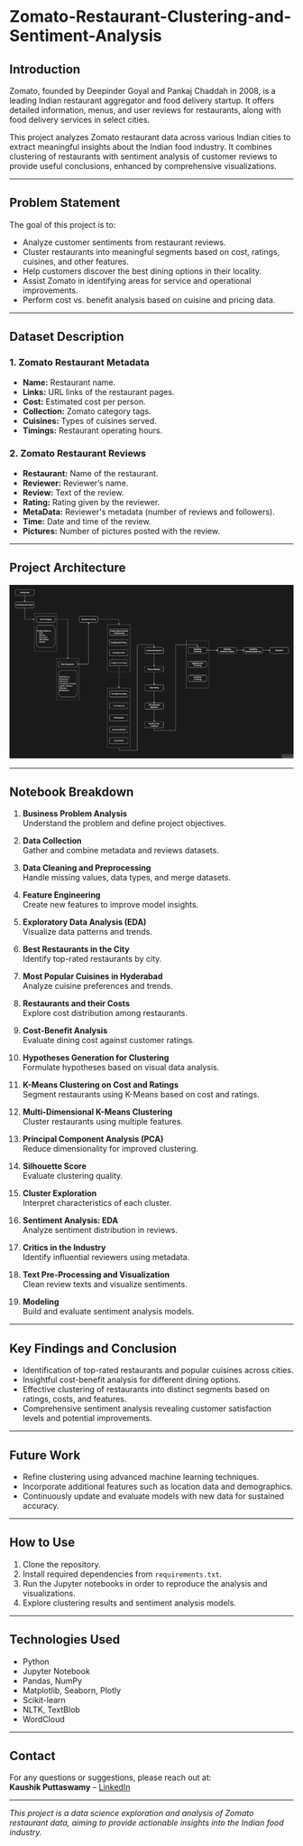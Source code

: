 # Zomato-Restaurant-Clustering-and-Sentiment-Analysis

## Introduction
Zomato, founded by Deepinder Goyal and Pankaj Chaddah in 2008, is a leading Indian restaurant aggregator and food delivery startup. It offers detailed information, menus, and user reviews for restaurants, along with food delivery services in select cities. 

This project analyzes Zomato restaurant data across various Indian cities to extract meaningful insights about the Indian food industry. It combines clustering of restaurants with sentiment analysis of customer reviews to provide useful conclusions, enhanced by comprehensive visualizations.

---

## Problem Statement
The goal of this project is to:

- Analyze customer sentiments from restaurant reviews.
- Cluster restaurants into meaningful segments based on cost, ratings, cuisines, and other features.
- Help customers discover the best dining options in their locality.
- Assist Zomato in identifying areas for service and operational improvements.
- Perform cost vs. benefit analysis based on cuisine and pricing data.

---

## Dataset Description

### 1. Zomato Restaurant Metadata
- **Name:** Restaurant name.
- **Links:** URL links of the restaurant pages.
- **Cost:** Estimated cost per person.
- **Collection:** Zomato category tags.
- **Cuisines:** Types of cuisines served.
- **Timings:** Restaurant operating hours.

### 2. Zomato Restaurant Reviews
- **Restaurant:** Name of the restaurant.
- **Reviewer:** Reviewer’s name.
- **Review:** Text of the review.
- **Rating:** Rating given by the reviewer.
- **MetaData:** Reviewer's metadata (number of reviews and followers).
- **Time:** Date and time of the review.
- **Pictures:** Number of pictures posted with the review.

---

## Project Architecture

![Project Architecture](https://github.com/Kaushik-Puttaswamy/Zomato-Restaurant-Clustering-and-Sentiment-Analysis/blob/dev/Project%20Architecture.png)

---

## Notebook Breakdown

1. **Business Problem Analysis**  
   Understand the problem and define project objectives.

2. **Data Collection**  
   Gather and combine metadata and reviews datasets.

3. **Data Cleaning and Preprocessing**  
   Handle missing values, data types, and merge datasets.

4. **Feature Engineering**  
   Create new features to improve model insights.

5. **Exploratory Data Analysis (EDA)**  
   Visualize data patterns and trends.

6. **Best Restaurants in the City**  
   Identify top-rated restaurants by city.

7. **Most Popular Cuisines in Hyderabad**  
   Analyze cuisine preferences and trends.

8. **Restaurants and their Costs**  
   Explore cost distribution among restaurants.

9. **Cost-Benefit Analysis**  
   Evaluate dining cost against customer ratings.

10. **Hypotheses Generation for Clustering**  
    Formulate hypotheses based on visual data analysis.

11. **K-Means Clustering on Cost and Ratings**  
    Segment restaurants using K-Means based on cost and ratings.

12. **Multi-Dimensional K-Means Clustering**  
    Cluster restaurants using multiple features.

13. **Principal Component Analysis (PCA)**  
    Reduce dimensionality for improved clustering.

14. **Silhouette Score**  
    Evaluate clustering quality.

15. **Cluster Exploration**  
    Interpret characteristics of each cluster.

16. **Sentiment Analysis: EDA**  
    Analyze sentiment distribution in reviews.

17. **Critics in the Industry**  
    Identify influential reviewers using metadata.

18. **Text Pre-Processing and Visualization**  
    Clean review texts and visualize sentiments.

19. **Modeling**  
    Build and evaluate sentiment analysis models.

---

## Key Findings and Conclusion

- Identification of top-rated restaurants and popular cuisines across cities.
- Insightful cost-benefit analysis for different dining options.
- Effective clustering of restaurants into distinct segments based on ratings, costs, and features.
- Comprehensive sentiment analysis revealing customer satisfaction levels and potential improvements.

---

## Future Work

- Refine clustering using advanced machine learning techniques.
- Incorporate additional features such as location data and demographics.
- Continuously update and evaluate models with new data for sustained accuracy.

---

## How to Use

1. Clone the repository.
2. Install required dependencies from `requirements.txt`.
3. Run the Jupyter notebooks in order to reproduce the analysis and visualizations.
4. Explore clustering results and sentiment analysis models.

---

## Technologies Used

- Python
- Jupyter Notebook
- Pandas, NumPy
- Matplotlib, Seaborn, Plotly
- Scikit-learn
- NLTK, TextBlob
- WordCloud

---

## Contact

For any questions or suggestions, please reach out at:  
**Kaushik Puttaswamy** – [LinkedIn](https://www.linkedin.com/in/kaushik-puttaswamy-data-analyst/)

---

*This project is a data science exploration and analysis of Zomato restaurant data, aiming to provide actionable insights into the Indian food industry.*




